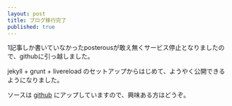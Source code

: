 ```yaml
---
layout: post
title: ブログ移行完了
published: true
---
```


1記事しか書いていなかったposterousが敢え無くサービス停止となりましたので、githubに引っ越しました。

jekyll + grunt + livereload のセットアップからはじめて、ようやく公開できるようになりました。

ソースは [github](https://github.com/yukim/yukim.github.com) にアップしていますので、興味ある方はどうぞ。

